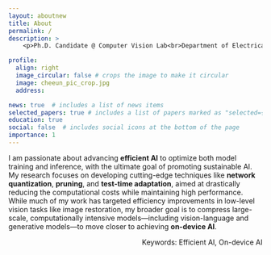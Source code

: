 ```yaml
---
layout: aboutnew
title: About
permalink: /
description: >
    <p>Ph.D. Candidate @ Computer Vision Lab<br>Department of Electrical and Computer Engineering, Seoul National University</p>

profile:
  align: right
  image_circular: false # crops the image to make it circular
  image: cheeun_pic_crop.jpg
  address: 

news: true  # includes a list of news items
selected_papers: true # includes a list of papers marked as "selected={true}"
education: true
social: false  # includes social icons at the bottom of the page
importance: 1
---
```


I am passionate about advancing **efficient AI** to optimize both model training and inference, with the ultimate goal of promoting sustainable AI. My research focuses on developing cutting-edge techniques like **network quantization**, **pruning**, and **test-time adaptation**, aimed at drastically reducing the computational costs while maintaining high performance. While much of my work has targeted efficiency improvements in low-level vision tasks like image restoration, my broader goal is to compress large-scale, computationally intensive models—including vision-language and generative models—to move closer to achieving **on-device AI**. <br>

<p style="text-align: right;">Keywords: Efficient AI, On-device AI</p>